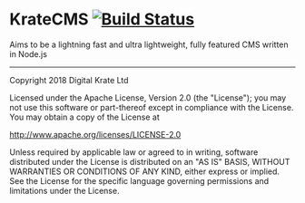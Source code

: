 # KrateCMS [![Build Status](https://travis-ci.com/digitalkrate/KrateCMS.svg?branch=master)](https://travis-ci.com/digitalkrate/KrateCMS)
Aims to be a lightning fast and ultra lightweight, fully featured CMS written in Node.js

---
Copyright 2018 Digital Krate Ltd

Licensed under the Apache License, Version 2.0 (the "License");
you may not use this software or part-thereof except in compliance with the License.
You may obtain a copy of the License at

http://www.apache.org/licenses/LICENSE-2.0

Unless required by applicable law or agreed to in writing, software
distributed under the License is distributed on an "AS IS" BASIS,
WITHOUT WARRANTIES OR CONDITIONS OF ANY KIND, either express or implied.
See the License for the specific language governing permissions and
limitations under the License.
